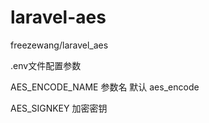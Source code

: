 # laravel-aes
 freezewang/laravel_aes

.env文件配置参数

AES_ENCODE_NAME  参数名 默认 aes_encode

AES_SIGNKEY 加密密钥

